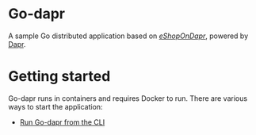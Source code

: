 # Go-dapr

A sample Go distributed application based on *[eShopOnDapr](https://github.com/JiangTaoShi/eShopOnDapr)*, powered by [Dapr](https://dapr.io/).

# Getting started

Go-dapr runs in containers and requires Docker to run. There are various ways to start the application: 

- [Run Go-dapr from the CLI](https://github.com/JiangTaoShi/go-dapr/blob/main/docs/run-go-dapr.md)
